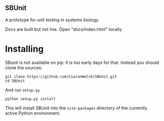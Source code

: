 
SBUnit
------

A prototype for unit testing in systems biology. 

Docs are built but not live. Open "docs/index.html" locally. 


Installing
==========

SBunit is not available on pip: it is too early days for that. Instead you
should clone the sources:

```
git clone https://github.com/CiaranWelsh/SBUnit.git
cd SBUnit
```

And run `setup.py`

```
python setup.py install
```

This will install SBUnit into the `site-packages` directory of the currently active
Python environment.
